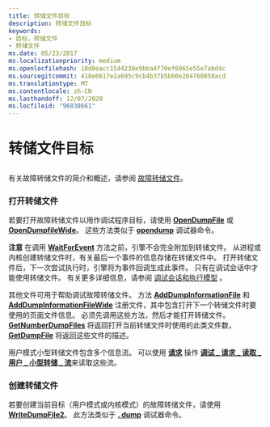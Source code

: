 ```yaml
---
title: 转储文件目标
description: 转储文件目标
keywords:
- 目标，转储文件
- 转储文件
ms.date: 05/23/2017
ms.localizationpriority: medium
ms.openlocfilehash: 10d8eacc1544238e9bba4f70ef6065e55e7abd4c
ms.sourcegitcommit: 418e6617e2a695c9cb4b37b5b60e264760858acd
ms.translationtype: MT
ms.contentlocale: zh-CN
ms.lasthandoff: 12/07/2020
ms.locfileid: "96838661"
---
```

# <a name="dump-file-targets"></a>转储文件目标


## <span id="ddk_dump_file_targets_dbx"></span><span id="DDK_DUMP_FILE_TARGETS_DBX"></span>


有关故障转储文件的简介和概述，请参阅 [故障转储文件](crash-dump-files.md)。

### <a name="span-idopening_dump_filesspanspan-idopening_dump_filesspanspan-idopening_dump_filesspanopening-dump-files"></a><span id="Opening_Dump_Files"></span><span id="opening_dump_files"></span><span id="OPENING_DUMP_FILES"></span>打开转储文件

若要打开故障转储文件以用作调试程序目标，请使用 [**OpenDumpFile**](/windows-hardware/drivers/ddi/dbgeng/nf-dbgeng-idebugclient5-opendumpfile) 或 [**OpenDumpfileWide**](/windows-hardware/drivers/ddi/dbgeng/nf-dbgeng-idebugclient5-opendumpfilewide)。 这些方法类似于 [**opendump**](-opendump--open-dump-file-.md) 调试器命令。

**注意**   在调用 [**WaitForEvent**](/windows-hardware/drivers/ddi/dbgeng/nf-dbgeng-idebugcontrol3-waitforevent) 方法之前，引擎不会完全附加到转储文件。 从进程或内核创建转储文件时，有关最后一个事件的信息存储在转储文件中。 打开转储文件后，下一次尝试执行时，引擎将为事件回调生成此事件。 只有在调试会话中才能使用转储文件。 有关更多详细信息，请参阅 [调试会话和执行模型](debugging-session-and-execution-model.md) 。

 

其他文件可用于帮助调试故障转储文件。 方法 [**AddDumpInformationFile**](/windows-hardware/drivers/ddi/dbgeng/nf-dbgeng-idebugclient5-adddumpinformationfile) 和 [**AddDumpInformationFileWide**](/windows-hardware/drivers/ddi/dbgeng/nf-dbgeng-idebugclient5-adddumpinformationfilewide) 注册文件，其中包含打开下一个转储文件时要使用的页面文件信息。 必须先调用这些方法，然后才能打开转储文件。 [**GetNumberDumpFiles**](/windows-hardware/drivers/ddi/dbgeng/nf-dbgeng-idebugclient5-getnumberdumpfiles) 将返回打开当前转储文件时使用的此类文件数， [**GetDumpFile**](/windows-hardware/drivers/ddi/dbgeng/nf-dbgeng-idebugclient5-getdumpfile) 将返回这些文件的描述。

用户模式小型转储文件包含多个信息流。 可以使用 [**请求**](/windows-hardware/drivers/ddi/dbgeng/nf-dbgeng-idebugadvanced3-request) 操作 [**调试 \_ 请求 \_ 读取 \_ 用户 \_ 小型转储 \_ 流**](/previous-versions/ff541575(v=vs.85))来读取这些流。

### <a name="span-idcreating_dump_filesspanspan-idcreating_dump_filesspanspan-idcreating_dump_filesspancreating-dump-files"></a><span id="Creating_Dump_Files"></span><span id="creating_dump_files"></span><span id="CREATING_DUMP_FILES"></span>创建转储文件

若要创建当前目标（用户模式或内核模式）的故障转储文件，请使用 [**WriteDumpFile2**](/windows-hardware/drivers/ddi/dbgeng/nf-dbgeng-idebugclient5-writedumpfile2)。 此方法类似于 [**. dump**](-dump--create-dump-file-.md) 调试器命令。

 

